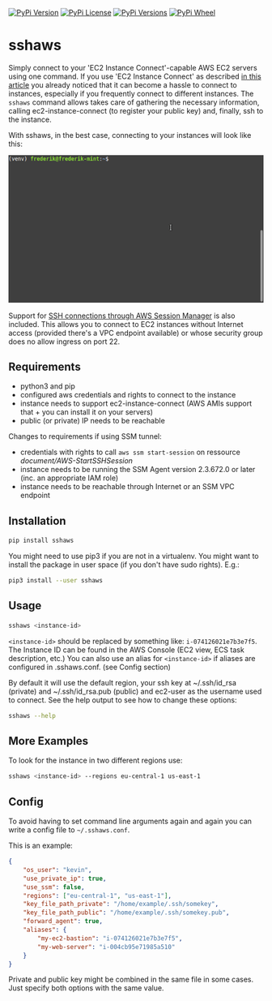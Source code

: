 [![PyPi Version](https://img.shields.io/pypi/v/sshaws.svg)](https://pypi.python.org/pypi/sshaws)
[![PyPi License](https://img.shields.io/pypi/l/sshaws.svg)](https://pypi.python.org/pypi/sshaws)
[![PyPi Versions](https://img.shields.io/pypi/pyversions/sshaws.svg)](https://pypi.python.org/pypi/sshaws)
[![PyPi Wheel](https://img.shields.io/pypi/wheel/sshaws.svg)](https://pypi.python.org/pypi/sshaws)

# sshaws

Simply connect to your 'EC2 Instance Connect'-capable AWS EC2 servers using one command.
If you use 'EC2 Instance Connect' as described [in this article](https://aws.amazon.com/blogs/compute/new-using-amazon-ec2-instance-connect-for-ssh-access-to-your-ec2-instances/) you already noticed that it can become a hassle to connect to instances, especially if you frequently connect to different instances. The `sshaws` command allows takes care of gathering the necessary information, calling ec2-instance-connect (to register your public key) and, finally, ssh to the instance.

With sshaws, in the best case, connecting to your instances will look like this:

![](sshaws.gif)

Support for [SSH connections through AWS Session Manager](https://docs.aws.amazon.com/systems-manager/latest/userguide/session-manager-getting-started-enable-ssh-connections.html) is also included. This allows you to connect to EC2 instances without Internet access (provided there's a VPC endpoint available) or whose security group does no allow ingress on port 22.

## Requirements

- python3 and pip
- configured aws credentials and rights to connect to the instance
- instance needs to support ec2-instance-connect (AWS AMIs support that + you can install it on your servers)
- public (or private) IP needs to be reachable

Changes to requirements if using SSM tunnel:

- credentials with rights to call `aws ssm start-session` on ressource *document/AWS-StartSSHSession*
- instance needs to be running the SSM Agent version 2.3.672.0 or later (inc. an appropriate IAM role)
- instance needs to be reachable through Internet or an SSM VPC endpoint

## Installation

```bash
pip install sshaws
```

You might need to use pip3 if you are not in a virtualenv. You might want to install the package in user space (if you don't have sudo rights). E.g.:

```bash
pip3 install --user sshaws
```

## Usage

```bash
sshaws <instance-id>
```

`<instance-id>` should be replaced by something like: `i-074126021e7b3e7f5`. The Instance ID can be found in the AWS Console (EC2 view, ECS task description, etc.)
You can also use an alias for `<instance-id>` if aliases are configured in .sshaws.conf. (see Config section)

By default it will use the default region, your ssh key at ~/.ssh/id_rsa (private) and ~/.ssh/id_rsa.pub (public) and ec2-user as the username used to connect.
See the help output to see how to change these options:

```bash
sshaws --help
```

## More Examples

To look for the instance in two different regions use:

```bash
sshaws <instance-id> --regions eu-central-1 us-east-1
```

## Config

To avoid having to set command line arguments again and again you can write a config file to `~/.sshaws.conf`.

This is an example:

```json
{
    "os_user": "kevin",
    "use_private_ip": true,
    "use_ssm": false,
    "regions": ["eu-central-1", "us-east-1"],
    "key_file_path_private": "/home/example/.ssh/somekey",
    "key_file_path_public": "/home/example/.ssh/somekey.pub",
    "forward_agent": true,
    "aliases": {
        "my-ec2-bastion": "i-074126021e7b3e7f5",
        "my-web-server": "i-004cb95e71985a510"
    }
}
```

Private and public key might be combined in the same file in some cases. Just specify both options with the same value.
